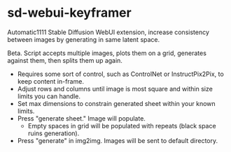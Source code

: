 # sd-webui-keyframer
Automatic1111 Stable Diffusion WebUI extension, increase consistency between images by generating in same latent space.

Beta. Script accepts multiple images, plots them on a grid, generates against them, then splits them up again.

- Requires some sort of control, such as ControlNet or InstructPix2Pix, to keep content in-frame.
- Adjust rows and columns until image is most square and within size limits you can handle.
- Set max dimensions to constrain generated sheet within your known limits.
- Press "generate sheet." Image will populate.
   - Empty spaces in grid will be populated with repeats (black space ruins generation).
- Press "generate" in img2img. Images will be sent to default directory.
